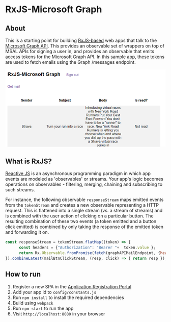 ﻿# RxJS-Microsoft Graph
## About
This is a starting point for building [RxJS-based](http://reactivex.io/rxjs/) web apps that talk to the [Microsoft Graph API](https://graph.microsoft.com). This provides an observable set of wrappers on top of MSAL APIs for signing a user in, and provides an observable that emits access tokens for the Microsoft Graph API. In this sample app, these tokens are used to fetch emails using the Graph /messages endpoint.

!['screen shot'](screenshot.png)

## What is RxJS?
[Reactive JS](http://reactivex.io/rxjs/) is an asynchronous programming paradigm in which app events are modeled as 'observables' or streams. Your app's logic becomes operations on observables - filtering, merging, chaining and subscribing to such streams.

For instance, the following observable `responseStream` maps emitted events from the `tokenStream` and creates a new observable representing a HTTP request. This is flattened into a single stream (vs. a stream of streams) and is combined with the user action of clicking on a particular button. The resulting combination of these two events (a token emitted and a button click emitted) is combined by only taking the response of the emitted token and forwarding it on.

```javascript 
const responseStream = tokenStream.flatMap((token) => {
      const headers = {"Authorization": "Bearer "+  token.value };
      return Rx.Observable.fromPromise(fetch(graphAPIMailEndpoint, {headers: headers}));
}).combineLatest(mailBtnClickStream, (resp, click) => { return resp });
```

## How to run
1) Register a new SPA in the [Application Registration Portal](https://apps.dev.microsoft.com)
2) Add your app id to `config/constants.js`
3) Run `npm install` to install the required dependencies
4) Build using `webpack`
5) Run `npm start` to run the app
6) Visit `http://localhost:8080` in your browser

